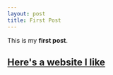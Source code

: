 ```yaml
---
layout: post
title: First Post
---
```


This is my **first post**.

[Here's a website I like](http://pinterest.com)
---
